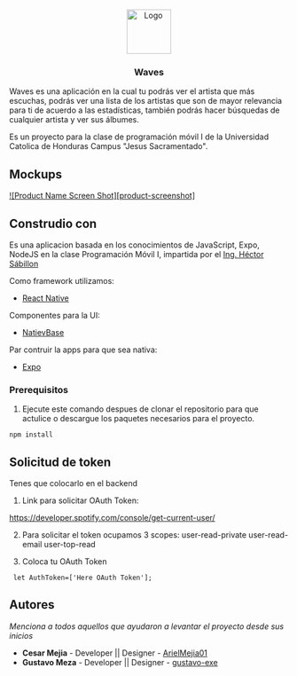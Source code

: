<br />
<p align="center">
  <a href="https://github.com/othneildrew/Best-README-Template">
    <img src="images/logo.png" alt="Logo" width="80" height="80">
  </a>

  <h3 align="center">Waves</h3>
</p>

Waves es una aplicación en la cual tu podrás ver el artista que más escuchas, podrás ver una lista de los artistas que son de mayor relevancia para ti de acuerdo a las estadísticas, también podrás hacer búsquedas de cualquier artista y ver sus álbumes.

Es un proyecto para la clase de programación móvil I de la Universidad Catolica de Honduras Campus "Jesus Sacramentado".

## Mockups

[![Product Name Screen Shot][product-screenshot]](https://example.com)

## Construdio con

Es una aplicacion basada en los conocimientos de JavaScript, Expo, NodeJS en la clase Programación Móvil I, impartida por el 
[Ing. Héctor Sábillon](https://github.com/hsabillon7)

Como framework utilizamos:
* [React Native](https://reactnative.dev/)

Componentes para la UI:
* [NatievBase](https://nativebase.io/)

Par contruir la apps para que sea nativa:
* [Expo](https://expo.io/)




### Prerequisitos

1. Ejecute este comando despues de clonar el repositorio para que actulice o descargue los paquetes necesarios para el proyecto.
```
npm install 
```
## Solicitud de token
Tenes que colocarlo en el backend

1. Link para solicitar OAuth Token:

https://developer.spotify.com/console/get-current-user/

2. Para solicitar el token ocupamos 3 scopes:
    user-read-private
    user-read-email
    user-top-read
 
3. Coloca tu OAuth Token

```JS
 let AuthToken=['Here OAuth Token'];
```
    
    
## Autores

_Menciona a todos aquellos que ayudaron a levantar el proyecto desde sus inicios_

* **Cesar Mejia** - Developer || Designer  - [ArielMejia01](https://github.com/ArielMejia01)
* **Gustavo Meza** - Developer || Designer - [gustavo-exe](https://github.com/gustavo-exe)

